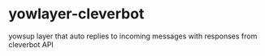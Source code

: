 # yowlayer-cleverbot
yowsup layer that auto replies to incoming messages with responses from cleverbot API
